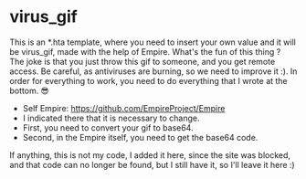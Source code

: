 # virus_gif
This is an *.hta template, where you need to insert your own value and it will be virus_gif, made with the help of Empire. What's the fun of this thing ? The joke is that you just throw this gif to someone, and you get remote access. Be careful, as antiviruses are burning, so we need to improve it :). In order for everything to work, you need to do everything that I wrote at the bottom. 😎

- Self Empire: https://github.com/EmpireProject/Empire
- I indicated there that it is necessary to change.
- First, you need to convert your gif to base64.
- Second, in the Empire itself, you need to get the base64 code.


If anything, this is not my code, 
I added it here, since the site was blocked, 
and that code can no longer be found, but I still have it, 
so I'll leave it here :)
